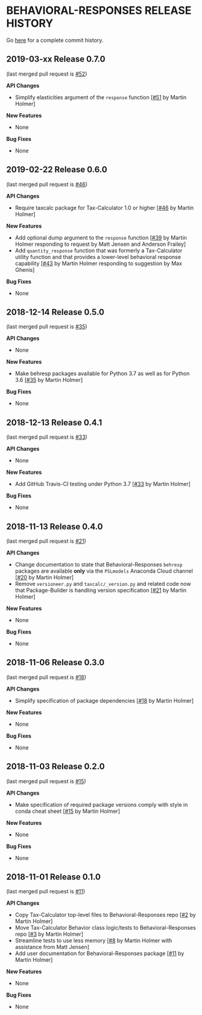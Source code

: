 BEHAVIORAL-RESPONSES RELEASE HISTORY
====================================
Go [here](https://github.com/PSLmodels/Behavioral-Responses/pulls?q=is%3Apr+is%3Aclosed)
for a complete commit history.


2019-03-xx Release 0.7.0
------------------------
(last merged pull request is
[#52](https://github.com/PSLmodels/Behavioral-Responses/pull/52))

**API Changes**
- Simplify elasticities argument of the `response` function
  [[#51](https://github.com/PSLmodels/Behavioral-Responses/pull/51)
  by Martin Holmer]

**New Features**
- None

**Bug Fixes**
- None


2019-02-22 Release 0.6.0
------------------------
(last merged pull request is
[#46](https://github.com/PSLmodels/Behavioral-Responses/pull/46))

**API Changes**
- Require taxcalc package for Tax-Calculator 1.0 or higher
  [[#46](https://github.com/PSLmodels/Behavioral-Responses/pull/46)
  by Martin Holmer]

**New Features**
- Add optional dump argument to the `response` function
  [[#39](https://github.com/PSLmodels/Behavioral-Responses/pull/39)
  by Martin Holmer responding to request by Matt Jensen and Anderson Frailey]
- Add `quantity_response` function that was formerly a Tax-Calculator utility function and that provides a lower-level behavioral response capability
  [[#43](https://github.com/PSLmodels/Behavioral-Responses/pull/43)
  by Martin Holmer responding to suggestion by Max Ghenis]

**Bug Fixes**
- None


2018-12-14 Release 0.5.0
------------------------
(last merged pull request is
[#35](https://github.com/PSLmodels/Behavioral-Responses/pull/35))

**API Changes**
- None

**New Features**
- Make behresp packages available for Python 3.7 as well as for Python 3.6
  [[#35](https://github.com/PSLmodels/Behavioral-Responses/pull/35)
  by Martin Holmer]

**Bug Fixes**
- None


2018-12-13 Release 0.4.1
------------------------
(last merged pull request is
[#33](https://github.com/PSLmodels/Behavioral-Responses/pull/33))

**API Changes**
- None

**New Features**
- Add GitHub Travis-CI testing under Python 3.7
  [[#33](https://github.com/PSLmodels/Behavioral-Responses/pull/33)
  by Martin Holmer]

**Bug Fixes**
- None


2018-11-13 Release 0.4.0
------------------------
(last merged pull request is
[#21](https://github.com/PSLmodels/Behavioral-Responses/pull/21))

**API Changes**
- Change documentation to state that Behavioral-Responses `behresp` packages are available **only** via the `PSLmodels` Anaconda Cloud channel
  [[#20](https://github.com/PSLmodels/Behavioral-Responses/pull/20)
  by Martin Holmer]
- Remove `versioneer.py` and `taxcalc/_version.py` and related code now that Package-Builder is handling version specification
  [[#21](https://github.com/PSLmodels/Behavioral-Responses/pull/21)
  by Martin Holmer]

**New Features**
- None

**Bug Fixes**
- None


2018-11-06 Release 0.3.0
------------------------
(last merged pull request is
[#18](https://github.com/PSLmodels/Behavioral-Responses/pull/18))

**API Changes**
- Simplify specification of package dependencies
  [[#18](https://github.com/PSLmodels/Behavioral-Responses/pull/18)
  by Martin Holmer]

**New Features**
- None

**Bug Fixes**
- None


2018-11-03 Release 0.2.0
------------------------
(last merged pull request is
[#15](https://github.com/PSLmodels/Behavioral-Responses/pull/15))

**API Changes**
- Make specification of required package versions comply with style in conda cheat sheet
  [[#15](https://github.com/PSLmodels/Behavioral-Responses/pull/15)
  by Martin Holmer]

**New Features**
- None

**Bug Fixes**
- None


2018-11-01 Release 0.1.0
------------------------
(last merged pull request is
[#11](https://github.com/PSLmodels/Behavioral-Responses/pull/11))

**API Changes**
- Copy Tax-Calculator top-level files to Behavioral-Responses repo
  [[#2](https://github.com/PSLmodels/Behavioral-Responses/pull/2)
  by Martin Holmer]
- Move Tax-Calculator Behavior class logic/tests to Behavioral-Responses repo
  [[#3](https://github.com/PSLmodels/Behavioral-Responses/pull/3)
  by Martin Holmer]
- Streamline tests to use less memory
  [[#8](https://github.com/PSLmodels/Behavioral-Responses/pull/8)
  by Martin Holmer with assistance from Matt Jensen]
- Add user documentation for Behavioral-Responses package
  [[#11](https://github.com/PSLmodels/Behavioral-Responses/pull/11)
  by Martin Holmer]

**New Features**
- None

**Bug Fixes**
- None

